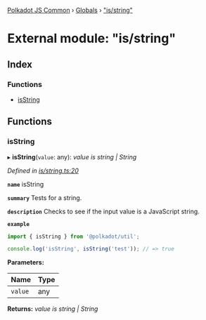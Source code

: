 [Polkadot JS Common](../README.md) › [Globals](../globals.md) › ["is/string"](_is_string_.md)

# External module: "is/string"

## Index

### Functions

* [isString](_is_string_.md#isstring)

## Functions

###  isString

▸ **isString**(`value`: any): *value is string | String*

*Defined in [is/string.ts:20](https://github.com/polkadot-js/common/blob/ea9ad6f3/packages/util/src/is/string.ts#L20)*

**`name`** isString

**`summary`** Tests for a string.

**`description`** 
Checks to see if the input value is a JavaScript string.

**`example`** 
<BR>

```javascript
import { isString } from '@polkadot/util';

console.log('isString', isString('test')); // => true
```

**Parameters:**

Name | Type |
------ | ------ |
`value` | any |

**Returns:** *value is string | String*
